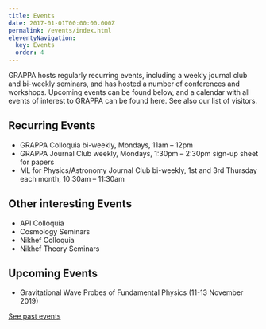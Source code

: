 ```yaml
---
title: Events
date: 2017-01-01T00:00:00.000Z
permalink: /events/index.html
eleventyNavigation:
  key: Events
  order: 4
---
```


GRAPPA hosts regularly recurring events, including a weekly journal club and bi-weekly seminars, and has hosted a number of conferences and workshops. Upcoming events can be found below, and a calendar with all events of interest to GRAPPA can be found here. See also our list of visitors.

## Recurring Events
- GRAPPA Colloquia
 bi-weekly, Mondays, 11am – 12pm
- GRAPPA Journal Club
 weekly, Mondays, 1:30pm – 2:30pm
 sign-up sheet for papers
- ML for Physics/Astronomy Journal Club
 bi-weekly, 1st and 3rd Thursday each month, 10:30am – 11:30am
## Other interesting Events
- API Colloquia
- Cosmology Seminars
- Nikhef Colloquia
- Nikhef Theory Seminars

## Upcoming Events
- Gravitational Wave Probes of Fundamental Physics (11-13 November 2019)

[See past events](#)